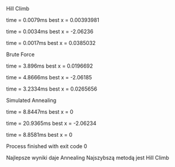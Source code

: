 Hill Climb

time = 0.0079ms
best x = 0.00393981

time = 0.0034ms
best x = -2.06236

time = 0.0017ms
best x = 0.0385032

Brute Force

time = 3.896ms
best x = 0.0196692

time = 4.8666ms
best x = -2.06185

time = 3.2334ms
best x = 0.0265656

Simulated Annealing

time = 8.8447ms
best x = 0

time = 20.9365ms
best x = -2.06234

time = 8.8581ms
best x = 0

Process finished with exit code 0


Najlepsze wyniki daje Annealing
Najszybszą metodą jest Hill Climb